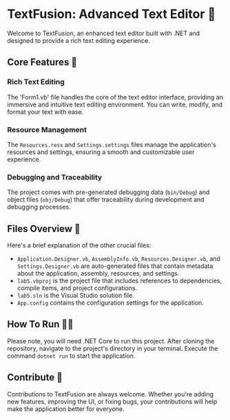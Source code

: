 # TextFusion: Advanced Text Editor 📝

Welcome to TextFusion, an enhanced text editor built with .NET and designed to provide a rich text editing experience. 

## Core Features 📌

### Rich Text Editing
The 'Form1.vb' file handles the core of the text editor interface, providing an immersive and intuitive text editing environment. You can write, modify, and format your text with ease.

### Resource Management
The `Resources.resx` and `Settings.settings` files manage the application's resources and settings, ensuring a smooth and customizable user experience.

### Debugging and Traceability
The project comes with pre-generated debugging data (`bin/Debug`) and object files (`obj/Debug`) that offer traceability during development and debugging processes.

## Files Overview 📂

Here's a brief explanation of the other crucial files:

- `Application.Designer.vb`, `AssemblyInfo.vb`, `Resources.Designer.vb`, and `Settings.Designer.vb` are auto-generated files that contain metadata about the application, assembly, resources, and settings.
- `lab5.vbproj` is the project file that includes references to dependencies, compile items, and project configurations.
- `lab5.sln` is the Visual Studio solution file.
- `App.config` contains the configuration settings for the application.

## How To Run 🏃‍♂️
Please note, you will need .NET Core to run this project. After cloning the repository, navigate to the project's directory in your terminal. Execute the command `dotnet run` to start the application.

## Contribute 🤝
Contributions to TextFusion are always welcome. Whether you're adding new features, improving the UI, or fixing bugs, your contributions will help make the application better for everyone.
